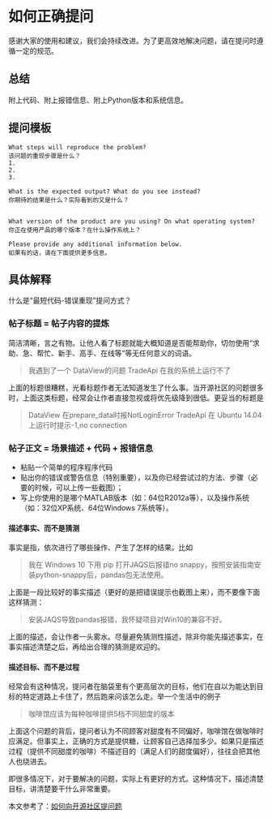 # 如何正确提问

感谢大家的使用和建议，我们会持续改进。为了更高效地解决问题，请在提问时遵循一定的规范。

## 总结

附上代码、附上报错信息、附上Python版本和系统信息。

## 提问模板

```
What steps will reproduce the problem? 
该问题的重现步骤是什么？
1. 
2. 
3. 

What is the expected output? What do you see instead? 
你期待的结果是什么？实际看到的又是什么？


What version of the product are you using? On what operating system? 
你正在使用产品的哪个版本？在什么操作系统上？

Please provide any additional information below.
如果有的话，请在下面提供更多信息。
```

## 具体解释

什么是“最短代码-错误重现”提问方式？

### 帖子标题 = 帖子内容的提炼

简洁清晰，言之有物。让他人看了标题就能大概知道是否能帮助你，切勿使用“求助、急、帮忙、新手、高手、在线等”等无任何意义的词语。

> 我遇到了一个 DataView的问题
> TradeApi 在我的系统上运行不了

上面的标题很糟糕，光看标题作者无法知道发生了什么事。当开源社区的问题很多时，上面这类标题，经常会让作者直接忽视或将优先级降到很低。更妥当的标题是

> DataView 在prepare_data时报NotLoginError
> TradeApi 在 Ubuntu 14.04 上运行时提示-1,no connection

### 帖子正文 = 场景描述 + 代码 + 报错信息

- 粘贴一个简单的程序程序代码
- 贴出你的错误或警告信息（特别重要），以及你已经尝试过的方法、步骤（必要的时候，可以上传一些截图）；
- 写上你使用的是哪个MATLAB版本（如：64位R2012a等），以及操作系统（如：32位XP系统、64位Windows 7系统等）。

#### 描述事实、而不是猜测

事实是指，依次进行了哪些操作、产生了怎样的结果。比如

> 我在 Windows 10 下用 pip 打开JAQS后报错no snappy，按照安装指南安装python-snappy后，pandas包无法使用。

上面是一段比较好的事实描述（更好的是把错误提示也截图上来），而不要像下面这样猜测：

> 安装JAQS导致pandas报错，我怀疑项目对Win10的兼容不好。

上面的描述，会让作者一头雾水。尽量避免猜测性描述，除非你能先描述事实，在事实描述清楚之后，再给出合理的猜测是欢迎的。

#### 描述目标、而不是过程

经常会有这种情况，提问者在脑袋里有个更高层次的目标，他们在自以为能达到目标的特定道路上卡住了，然后跑来问该怎么走。举一个生活中的例子

> 咖啡馆应该为每种咖啡提供5档不同甜度的版本

上面这个问题的背后，提问者认为不同顾客对甜度有不同偏好，咖啡馆在做咖啡时应满足。但事实上，正确的方式是提供糖，让顾客自己选择加多少。如果只是描述过程（提供不同甜度的咖啡）不描述目的（满足人们的甜度偏好），往往会把其他人也绕进去。

即很多情况下，对于要解决的问题，实际上有更好的方式。这种情况下，描述清楚目标，讲清楚要干什么非常重要。



本文参考了：[如何向开源社区提问题](https://github.com/seajs/seajs/issues/545)
